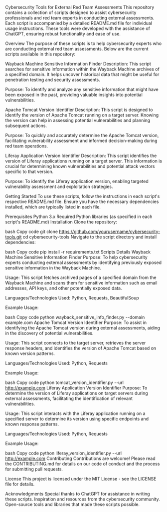 Cybersecurity Tools for External Red Team Assessments
This repository contains a collection of scripts designed to assist cybersecurity professionals and red team experts in conducting external assessments. Each script is accompanied by a detailed README.md file for individual usage instructions. These tools were developed with the assistance of ChatGPT, ensuring robust functionality and ease of use.

Overview
The purpose of these scripts is to help cybersecurity experts who are conducting external red team assessments. Below are the current scripts available in this repository:

Wayback Machine Sensitive Information Finder
Description: This script searches for sensitive information within the Wayback Machine archives of a specified domain. It helps uncover historical data that might be useful for penetration testing and security assessments.

Purpose: To identify and analyze any sensitive information that might have been exposed in the past, providing valuable insights into potential vulnerabilities.

Apache Tomcat Version Identifier
Description: This script is designed to identify the version of Apache Tomcat running on a target server. Knowing the version can help in assessing potential vulnerabilities and planning subsequent actions.

Purpose: To quickly and accurately determine the Apache Tomcat version, facilitating vulnerability assessment and informed decision-making during red team operations.

Liferay Application Version Identifier
Description: This script identifies the version of Liferay applications running on a target server. This information is crucial for determining known vulnerabilities and potential attack vectors specific to that version.

Purpose: To identify the Liferay application version, enabling targeted vulnerability assessment and exploitation strategies.

Getting Started
To use these scripts, follow the instructions in each script's respective README.md file. Ensure you have the necessary dependencies installed, which are typically listed in each file.

Prerequisites
Python 3.x
Required Python libraries (as specified in each script's README.md)
Installation
Clone the repository:

bash
Copy code
git clone https://github.com/yourusername/cybersecurity-tools.git
cd cybersecurity-tools
Navigate to the script directory and install dependencies:

bash
Copy code
pip install -r requirements.txt
Scripts Details
Wayback Machine Sensitive Information Finder
Purpose: To help cybersecurity experts conducting external assessments by identifying previously exposed sensitive information in the Wayback Machine.

Usage: This script fetches archived pages of a specified domain from the Wayback Machine and scans them for sensitive information such as email addresses, API keys, and other potentially exposed data.

Languages/Technologies Used: Python, Requests, BeautifulSoup

Example Usage:

bash
Copy code
python wayback_sensitive_info_finder.py --domain example.com
Apache Tomcat Version Identifier
Purpose: To assist in identifying the Apache Tomcat version during external assessments, aiding in the discovery of potential vulnerabilities.

Usage: This script connects to the target server, retrieves the server response headers, and identifies the version of Apache Tomcat based on known version patterns.

Languages/Technologies Used: Python, Requests

Example Usage:

bash
Copy code
python tomcat_version_identifier.py --url http://example.com
Liferay Application Version Identifier
Purpose: To determine the version of Liferay applications on target servers during external assessments, facilitating the identification of relevant vulnerabilities.

Usage: This script interacts with the Liferay application running on a specified server to determine its version using specific endpoints and known response patterns.

Languages/Technologies Used: Python, Requests

Example Usage:

bash
Copy code
python liferay_version_identifier.py --url http://example.com
Contributing
Contributions are welcome! Please read the CONTRIBUTING.md for details on our code of conduct and the process for submitting pull requests.

License
This project is licensed under the MIT License - see the LICENSE file for details.

Acknowledgments
Special thanks to ChatGPT for assistance in writing these scripts.
Inspiration and resources from the cybersecurity community.
Open-source tools and libraries that made these scripts possible.

